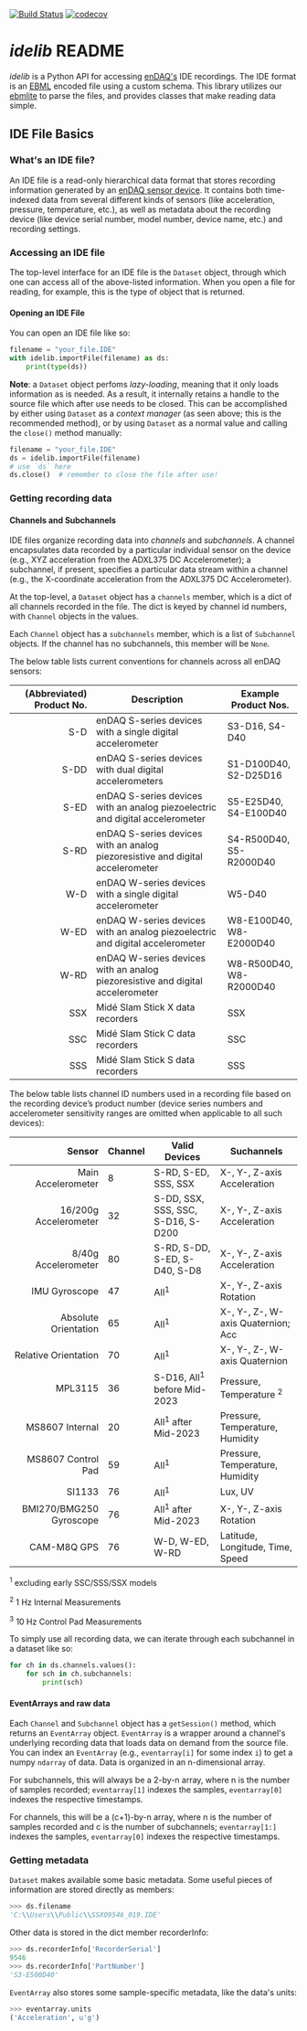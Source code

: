 [![Build Status](https://travis-ci.com/MideTechnology/idelib.svg?branch=main)](https://travis-ci.com/MideTechnology/idelib) [![codecov](https://codecov.io/gh/MideTechnology/idelib/branch/develop/graph/badge.svg)](https://codecov.io/gh/MideTechnology/idelib)


# _idelib_ README

_idelib_ is a Python API for accessing [enDAQ's](http://endaq.com) IDE recordings.  The IDE format is
an [EBML](http://matroska-org.github.io/libebml/specs.html) encoded file using a 
custom schema.  This library utilizes our 
[ebmlite](https://github.com/MideTechnology/ebmlite) to parse the files, and 
provides classes that make reading data simple.

## IDE File Basics

### What's an IDE file?

An IDE file is a read-only hierarchical data format that stores recording 
information generated by an [enDAQ sensor device](http://endaq.com/collections/endaq-sensors-shock-vibration-s-series). It contains both time-indexed 
data from several different kinds of sensors (like acceleration, pressure, 
temperature, etc.), as well as metadata about the recording device (like device 
serial number, model number, device name, etc.) and recording settings.

### Accessing an IDE file

The top-level interface for an IDE file is the `Dataset` object, through which 
one can access all of the above-listed information. When you open a file for 
reading, for example, this is the type of object that is returned.

#### Opening an IDE File

You can open an IDE file like so:

```python
filename = "your_file.IDE"
with idelib.importFile(filename) as ds:
    print(type(ds))
```

**Note**: a `Dataset` object perfoms _lazy-loading_, meaning that it only loads 
information as is needed. As a result, it internally retains a handle to the 
source file which after use needs to be closed. This can be accomplished by 
either using `Dataset` as a _context manager_ (as seen above; this is the 
recommended method), or by using `Dataset` as a normal value and calling the 
`close()` method manually:

```python
filename = "your_file.IDE"
ds = idelib.importFile(filename)
# use `ds` here
ds.close()  # remember to close the file after use!
```

### Getting recording data

#### Channels and Subchannels



IDE files organize recording data into _channels_ and _subchannels_. A channel 
encapsulates data recorded by a particular individual sensor on the device 
(e.g., XYZ acceleration from the ADXL375 DC Accelerometer); a subchannel, if 
present, specifies a particular data stream within a channel (e.g., the 
X-coordinate acceleration from the ADXL375 DC Accelerometer).

At the top-level, a `Dataset` object has a `channels` member, which is a dict 
of all channels recorded in the file. The dict is keyed by channel id numbers, 
with `Channel` objects in the values.

Each `Channel` object has a `subchannels` member, which is a list of 
`Subchannel` objects. If the channel has no subchannels, this member will be `None`.

The below table lists current conventions for channels across all enDAQ sensors:

| (Abbreviated) Product No. | Description                                                                    | Example Product Nos.    |
|--------------------------:|--------------------------------------------------------------------------------|-------------------------|
|                       S-D | enDAQ S-series devices with a single digital accelerometer                     | S3-D16, S4-D40          |
|                      S-DD | enDAQ S-series devices with dual digital accelerometers                        | S1-D100D40, S2-D25D16   |
|                      S-ED | enDAQ S-series devices with an analog piezoelectric and digital accelerometer  | S5-E25D40, S4-E100D40   |
|                      S-RD | enDAQ S-series devices with an analog piezoresistive and digital accelerometer | S4-R500D40, S5-R2000D40 |
|                       W-D | enDAQ W-series devices with a single digital accelerometer                     | W5-D40                  |
|                      W-ED | enDAQ W-series devices with an analog piezoelectric and digital accelerometer  | W8-E100D40, W8-E2000D40 |
|                      W-RD | enDAQ W-series devices with an analog piezoresistive and digital accelerometer | W8-R500D40, W8-R2000D40 |
|                       SSX | Midé Slam Stick X data recorders                                               | SSX                     |
|                       SSC | Midé Slam Stick C data recorders                                               | SSC                     |
|                       SSS | Midé Slam Stick S data recorders                                               | SSS                     |

The below table lists channel ID numbers used in a recording file based on the 
recording device’s product number (device series numbers and accelerometer 
sensitivity ranges are omitted when applicable to all such devices):

|                  Sensor | Channel | Valid Devices                           | Suchannels                         |
|------------------------:|:--------|-----------------------------------------|------------------------------------|
|      Main Accelerometer | 8       | S-RD, S-ED, SSS, SSX                    | X-, Y-, Z-axis Acceleration        |
|   16/200g Accelerometer | 32      | S-DD, SSX, SSS, SSC, S-D16, S-D200      | X-, Y-, Z-axis Acceleration        |
|     8/40g Accelerometer | 80      | S-RD, S-DD, S-ED, S-D40, S-D8           | X-, Y-, Z-axis Acceleration        |
|           IMU Gyroscope | 47      | All<sup>1</sup>                         | X-, Y-, Z-axis Rotation            |
|    Absolute Orientation | 65      | All<sup>1</sup>                         | X-, Y-, Z-, W-axis Quaternion; Acc |
|    Relative Orientation | 70      | All<sup>1</sup>                         | X-, Y-, Z-, W-axis Quaternion      |
|                 MPL3115 | 36      | S-D16, All<sup>1</sup> before Mid-2023  | Pressure, Temperature <sup>2</sup> |
|         MS8607 Internal | 20      | All<sup>1</sup> after Mid-2023          | Pressure, Temperature, Humidity    |
|      MS8607 Control Pad | 59      | All<sup>1</sup>                         | Pressure, Temperature, Humidity    |
|                  SI1133 | 76      | All<sup>1</sup>                         | Lux, UV                            |
| BMI270/BMG250 Gyroscope | 76      | All<sup>1</sup> after Mid-2023          | X-, Y-, Z-axis Rotation            |
|             CAM-M8Q GPS | 76      | W-D, W-ED, W-RD                         | Latitude, Longitude, Time, Speed   |

<sup>1</sup> excluding early SSC/SSS/SSX models

<sup>2</sup> 1 Hz Internal Measurements

<sup>3</sup> 10 Hz Control Pad Measurements

To simply use all recording data, we can iterate through each subchannel in a dataset like so:

```python
for ch in ds.channels.values():
    for sch in ch.subchannels:
        print(sch)
```

#### EventArrays and raw data

Each `Channel` and `Subchannel` object has a `getSession()` method, which 
returns an `EventArray` object. `EventArray` is a wrapper around a channel's 
underlying recording data that loads data on demand from the source file. You 
can index an `EventArray` (e.g., `eventarray[i]` for some index `i`) to get a 
numpy `ndarray` of data. Data is organized in an n-dimensional array.

For subchannels, this will always be a 2-by-n array, where n is the number of 
samples recorded; `eventarray[1]` indexes the samples, `eventarray[0]` indexes 
the respective timestamps.

For channels, this will be a (c+1)-by-n array, where n is the number of samples 
recorded and c is the number of subchannels; `eventarray[1:]` indexes the 
samples, `eventarray[0]` indexes the respective timestamps.

### Getting metadata

`Dataset` makes available some basic metadata. Some useful pieces of information 
are stored directly as members:

```python
>>> ds.filename
'C:\\Users\\Public\\SSX09546_019.IDE'
```

Other data is stored in the dict member recorderInfo:

```python
>>> ds.recorderInfo['RecorderSerial']
9546
>>> ds.recorderInfo['PartNumber']
'S3-E500D40'
```

`EventArray` also stores some sample-specific metadata, like the data's units:

```python
>>> eventarray.units
('Acceleration', u'g')
```
